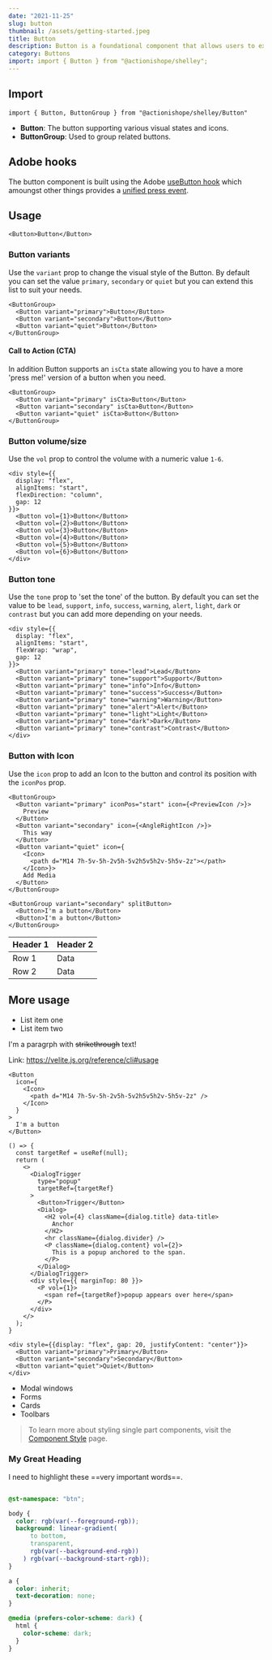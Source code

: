 ```yaml
---
date: "2021-11-25"
slug: button
thumbnail: /assets/getting-started.jpeg
title: Button
description: Button is a foundational component that allows users to execute actions such as submitting forms, starting processes, or changing settings, translating user intentions into actions within an application. 🚀🎉
category: Buttons
import: import { Button } from "@actionishope/shelley";
---
```



## Import

```
import { Button, ButtonGroup } from "@actionishope/shelley/Button"
```

- **Button**: The button supporting various visual states and icons.
- **ButtonGroup**: Used to group related buttons.

## Adobe hooks

The button component is built using the Adobe [useButton hook](https://react-spectrum.adobe.com/react-aria/useButton.html) which amoungst other things provides a [unified press event](https://react-spectrum.adobe.com/blog/building-a-button-part-1.html).

## Usage

```jsx{live:true}
<Button>Button</Button>
```

### Button variants

Use the `variant` prop to change the visual style of the Button. By default you can set the value `primary`, `secondary` or `quiet` but you can extend this list to suit your needs.

```jsx{live:true}
<ButtonGroup>
  <Button variant="primary">Button</Button>
  <Button variant="secondary">Button</Button>
  <Button variant="quiet">Button</Button>
</ButtonGroup>
```

#### Call to Action (CTA)

In addition Button supports an `isCta` state allowing you to have a more 'press me!' version of a button when you need.

```jsx{live:true}
<ButtonGroup>
  <Button variant="primary" isCta>Button</Button>
  <Button variant="secondary" isCta>Button</Button>
  <Button variant="quiet" isCta>Button</Button>
</ButtonGroup>
```

### Button volume/size

Use the `vol` prop to control the volume with a numeric value `1-6`.


```jsx{live:true}
<div style={{
  display: "flex", 
  alignItems: "start",
  flexDirection: "column",
  gap: 12
}}>
  <Button vol={1}>Button</Button>
  <Button vol={2}>Button</Button>
  <Button vol={3}>Button</Button>
  <Button vol={4}>Button</Button>
  <Button vol={5}>Button</Button>
  <Button vol={6}>Button</Button>
</div>
```

### Button tone

Use the `tone` prop to 'set the tone' of the button. By default you can set the value to be `lead`, `support`, `info`, `success`, `warning`, `alert`, `light`, `dark` or `contrast` but you can add more depending on your needs.


```jsx{live:true}
<div style={{
  display: "flex", 
  alignItems: "start",
  flexWrap: "wrap",
  gap: 12
}}>
  <Button variant="primary" tone="lead">Lead</Button>
  <Button variant="primary" tone="support">Support</Button>
  <Button variant="primary" tone="info">Info</Button>
  <Button variant="primary" tone="success">Success</Button>
  <Button variant="primary" tone="warning">Warning</Button>
  <Button variant="primary" tone="alert">Alert</Button>
  <Button variant="primary" tone="light">Light</Button>
  <Button variant="primary" tone="dark">Dark</Button>
  <Button variant="primary" tone="contrast">Contrast</Button>
</div>
```

### Button with Icon

Use the `icon` prop to add an Icon to the button and control its position with the `iconPos` prop.

```jsx{live:true}
<ButtonGroup>
  <Button variant="primary" iconPos="start" icon={<PreviewIcon />}>
    Preview
  </Button>
  <Button variant="secondary" icon={<AngleRightIcon />}>
    This way
  </Button>
  <Button variant="quiet" icon={
    <Icon>
      <path d="M14 7h-5v-5h-2v5h-5v2h5v5h2v-5h5v-2z"></path>
    </Icon>}>
    Add Media
  </Button>
</ButtonGroup>
```


```{preview:true}
<ButtonGroup variant="secondary" splitButton>
  <Button>I'm a button</Button>
  <Button>I'm a button</Button>
</ButtonGroup>
```

| Header 1 | Header 2 |
|----------|----------|
| Row 1    | Data     |
| Row 2    | Data     |

## More usage

- List item one
- List item two


I'm a paragrph with ~~strikethrough~~ text!

Link: https://velite.js.org/reference/cli#usage 


```jsx{live:true,twoCol:true}
<Button
  icon={
    <Icon>
      <path d="M14 7h-5v-5h-2v5h-5v2h5v5h2v-5h5v-2z" />
    </Icon>
  }
>
  I'm a button
</Button>
```

```jsx{live:true,twoCol:true}
() => {
  const targetRef = useRef(null);
  return (
    <>
      <DialogTrigger
        type="popup"
        targetRef={targetRef}
      >
        <Button>Trigger</Button>
        <Dialog>
          <H2 vol={4} className={dialog.title} data-title>
            Anchor
          </H2>
          <hr className={dialog.divider} />
          <P className={dialog.content} vol={2}>
            This is a popup anchored to the span.
          </P>
        </Dialog>
      </DialogTrigger>
      <div style={{ marginTop: 80 }}>
        <P vol={1}>
          <span ref={targetRef}>popup appears over here</span>
        </P>
      </div>
    </>
  );
}
```

```jsx{live:true,twoCol:true}
<div style={{display: "flex", gap: 20, justifyContent: "center"}}>
  <Button variant="primary">Primary</Button>
  <Button variant="secondary">Secondary</Button>
  <Button variant="quiet">Quiet</Button>
</div>
```

- Modal windows
- Forms
- Cards
- Toolbars

> To learn more about styling single part components, visit the
> [Component Style](/docs/styled-system/component-style#styling-single-part-components)
> page.

### My Great Heading

I need to highlight these ==very important words==.

```css

@st-namespace: "btn";

body {
  color: rgb(var(--foreground-rgb));
  background: linear-gradient(
      to bottom,
      transparent,
      rgb(var(--background-end-rgb))
    ) rgb(var(--background-start-rgb));
}

a {
  color: inherit;
  text-decoration: none;
}

@media (prefers-color-scheme: dark) {
  html {
    color-scheme: dark;
  }
}
```
